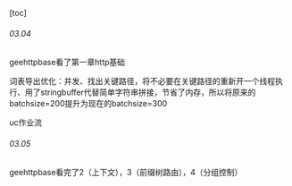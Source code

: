 
[toc]







###### 03.04

geehttpbase看了第一章http基础

词表导出优化：并发、找出关键路径，将不必要在关键路径的重新开一个线程执行、用了stringbuffer代替简单字符串拼接，节省了内存，所以将原来的batchsize=200提升为现在的batchsize=300

uc作业流

###### 03.05

geehttpbase看完了2（上下文），3（前缀树路由），4（分组控制）
